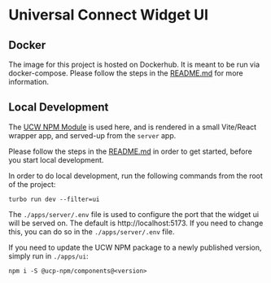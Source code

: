 # Universal Connect Widget UI

## Docker

The image for this project is hosted on Dockerhub. It is meant to be run via docker-compose. Please follow the steps in the
[README.md](../../README.md) for more information.

## Local Development

The [UCW NPM Module](https://www.npmjs.com/package/@ucp-npm/components?activeTab=readme) is used here, and is rendered in a small Vite/React wrapper app, and served-up from the `server` app.

Please follow the steps in the [README.md](../../README.md) in order to get started, before you start local development.

In order to do local development, run the following commands from the root of the project:

```
turbo run dev --filter=ui
```

The `./apps/server/.env` file is used to configure the port that the widget ui will be served on. The default is http://localhost:5173. If you need to change this, you can do so in the `./apps/server/.env` file.

If you need to update the UCW NPM package to a newly published version, simply run in `./apps/ui`:

`npm i -S @ucp-npm/components@<version>`

